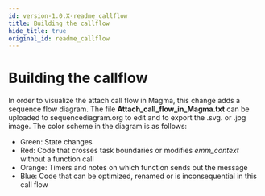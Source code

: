 ```yaml
---
id: version-1.0.X-readme_callflow
title: Building the callflow
hide_title: true
original_id: readme_callflow
---
```

# Building the callflow
In order to visualize the attach call flow in Magma, this change adds a sequence
flow diagram. The file **Attach_call_flow_in_Magma.txt** can be uploaded to
sequencediagram.org to edit and to export the .svg. or .jpg image. The color
scheme in the diagram is as follows:

  * Green: State changes
  * Red: Code that crosses task boundaries or modifies *emm_context* without a function call
  * Orange: Timers and notes on which function sends out the message
  * Blue: Code that can be optimized, renamed or is inconsequential in this call flow
